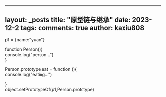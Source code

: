 
---
layout: _posts
title: "原型链与继承"
date:   2023-12-2
tags: 
comments: true
author: kaxiu808  
---

p1  = {name:"yuan"}  
  
function Person(){  
    console.log("person...")  
}  
  
Person.prototype.eat = function (){  
 console.log("eating...")  
  
}  
object.setPrototypeOf(p1,Person.prototype)
<!--stackedit_data:
eyJoaXN0b3J5IjpbLTgzNzk2MDE2MSwyMTI3Njc1NjQ5XX0=
-->